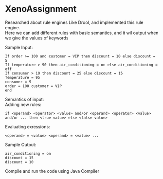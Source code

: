 # XenoAssignment
Researched about rule engines Like Drool, and implemented this rule engine. <br>
Here we can add different rules with basic semantics, and it wil output when we give the values of keywords

Sample Input:
```
If order >= 100 and customer = VIP then discount = 10 else discount = 5
If temperature > 90 then air_conditioning = on else air_conditioning = off
If consumer > 10 then discount = 25 else discount = 15
Temperature = 95
consumer = 9
order = 100 customer = VIP
end
```
Semantics of input:
<br>
Adding new rules:
```
if <operand> <operator> <value> and/or <operand> <operator> <value> and/or ... then <true value> else <false value>
```
Evaluating exressions:
```
<operand> = <value> <operand> = <value> ...
```
  
Sample Output:
```
air_conditioning = on
discount = 15
discount = 10
```

Compile and run the code using Java Compiler
